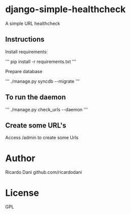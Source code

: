 django-simple-healthcheck
=========================

A simple URL healthcheck

Instructions
------------

Install requirements:

'''
pip install -r requirements.txt
'''

Prepare database

'''
./manage.py syncdb --migrate
'''

To run the daemon
-----------------

'''
./manage.py check_urls --daemon
'''

Create some URL's
-----------------

Access /admin to create some Urls


Author
========

Ricardo Dani
github.com/ricardodani


License
========

GPL
